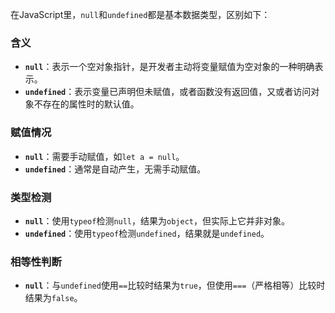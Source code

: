 在JavaScript里，`null`和`undefined`都是基本数据类型，区别如下：

### 含义
- **`null`**：表示一个空对象指针，是开发者主动将变量赋值为空对象的一种明确表示。
- **`undefined`**：表示变量已声明但未赋值，或者函数没有返回值，又或者访问对象不存在的属性时的默认值。

### 赋值情况
- **`null`**：需要手动赋值，如`let a = null`。
- **`undefined`**：通常是自动产生，无需手动赋值。

### 类型检测
- **`null`**：使用`typeof`检测`null`，结果为`object`，但实际上它并非对象。
- **`undefined`**：使用`typeof`检测`undefined`，结果就是`undefined`。

### 相等性判断
- **`null`**：与`undefined`使用`==`比较时结果为`true`，但使用`===`（严格相等）比较时结果为`false`。 